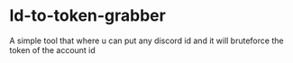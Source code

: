 # Id-to-token-grabber
A simple tool that where u can put any discord id and it will bruteforce the token of the account id
